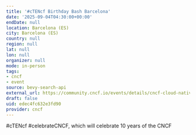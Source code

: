 ```yaml
---
title: '#cTENcf Birthday Bash Barcelona'
date: '2025-09-04T04:30:00+00:00'
endDate: null
location: Barcelona (ES)
city: Barcelona (ES)
country: null
region: null
lat: null
lon: null
organizer: null
mode: in-person
tags:
- cncf
- event
source: bevy-search-api
external_url: https://community.cncf.io/events/details/cncf-cloud-native-barcelona-presents-ctencf-birthday-bash-barcelona/
draft: false
uid: edec4fc632e3fd90
provider: cncf
---
```

#cTENcf #celebrateCNCF, which will celebrate 10 years of the CNCF
